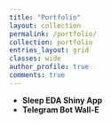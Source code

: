 ```yaml
---
title: "Portfolio"
layout: collection
permalink: /portfolio/
collection: portfolio
entries_layout: grid
classes: wide
author_profile: true
comments: true
---
```


<ul>

<li><strong>Sleep EDA Shiny App</strong> <a href="https://murtagghh.shinyapps.io/sleep_app/"><i class="fas fa-link"></i></a></li>
<li><strong>Telegram Bot Wall-E</strong> <a href="https://github.com/vicarbar/Wall-E"><i class="fas fa-link"></i></a></li>

</ul>